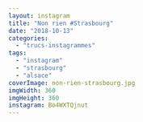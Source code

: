 ```yaml
---
layout: instagram
title: "Non rien #Strasbourg"
date: "2018-10-13"
categories: 
  - "trucs-instagrammes"
tags: 
  - "instagram"
  - "strasbourg"
  - "alsace"
coverImage: non-rien-strasbourg.jpg
imgWidth: 360
imgHeight: 360
instagram: Bo4WXTQjnut
---
```

